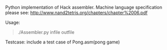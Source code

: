 Python implementation of Hack assembler. Machine language specification please see: http://www.nand2tetris.org/chapters/chapter%2006.pdf

Usage:
> ./Assembler.py infile outfile

Testcase:
  include a test case of Pong.asm(pong game)
